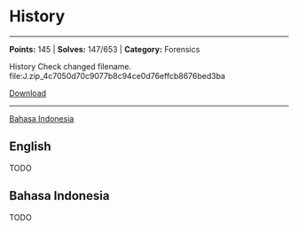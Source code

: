 # History
---
**Points:** 145 | **Solves:** 147/653 | **Category:** Forensics

History Check changed filename.
file:J.zip_4c7050d70c9077b8c94ce0d76effcb8676bed3ba

[Download](J.zip_4c7050d70c9077b8c94ce0d76effcb8676bed3ba)

---

[Bahasa Indonesia](#bahasa-indonesia)

## English
TODO


## Bahasa Indonesia
TODO
